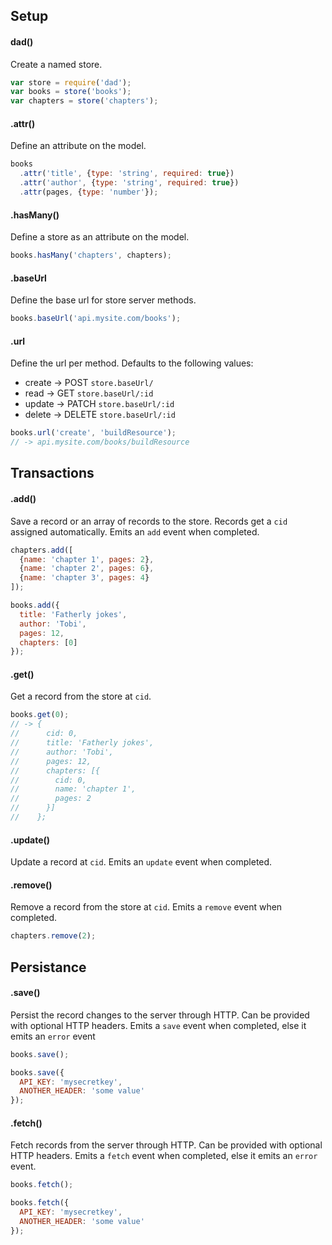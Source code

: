 ## Setup
#### dad()
Create a named store.
````js
var store = require('dad');
var books = store('books');
var chapters = store('chapters');
````

#### .attr()
Define an attribute on the model.
````js
books
  .attr('title', {type: 'string', required: true})
  .attr('author', {type: 'string', required: true})
  .attr(pages, {type: 'number'});
````

#### .hasMany()
Define a store as an attribute on the model.
````js
books.hasMany('chapters', chapters);
````

#### .baseUrl
Define the base url for store server methods.
````js
books.baseUrl('api.mysite.com/books');
````

#### .url
Define the url per method. Defaults to the following values:
- create -> POST   `store.baseUrl/`
- read   -> GET    `store.baseUrl/:id`
- update -> PATCH  `store.baseUrl/:id`
- delete -> DELETE `store.baseUrl/:id`

````js
books.url('create', 'buildResource');
// -> api.mysite.com/books/buildResource
````

## Transactions
#### .add()
Save a record or an array of records to the store. Records get a `cid` assigned automatically. Emits an `add` event when completed.
````js
chapters.add([
  {name: 'chapter 1', pages: 2},
  {name: 'chapter 2', pages: 6},
  {name: 'chapter 3', pages: 4}
]);

books.add({
  title: 'Fatherly jokes', 
  author: 'Tobi', 
  pages: 12,
  chapters: [0]
});
````

#### .get()
Get a record from the store at `cid`.
````js
books.get(0);
// -> {
//      cid: 0, 
//      title: 'Fatherly jokes', 
//      author: 'Tobi', 
//      pages: 12,
//      chapters: [{
//        cid: 0,
//        name: 'chapter 1',
//        pages: 2
//      }]
//    };
````

#### .update()
Update a record at `cid`. Emits an `update` event when completed.

#### .remove()
Remove a record from the store at `cid`. Emits a `remove` event when completed.
````js
chapters.remove(2);
````

## Persistance
#### .save()
Persist the record changes to the server through HTTP. Can be provided with optional HTTP headers. Emits a `save` event when completed, else it emits an `error` event
````js
books.save();

books.save({
  API_KEY: 'mysecretkey',
  ANOTHER_HEADER: 'some value'
});
````

#### .fetch()
Fetch records from the server through HTTP. Can be provided with optional HTTP headers. Emits a `fetch` event when completed, else it emits an `error` event.
````js
books.fetch();

books.fetch({
  API_KEY: 'mysecretkey',
  ANOTHER_HEADER: 'some value'
});
````